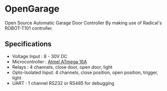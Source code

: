 # OpenGarage

Open Source Automatic Garage Door Controller
By making use of Radical's ROBOT-T101 controller.

## **Specifications**
* Voltage Input      : 8 - 30V DC
* Microcontroller    : [Atmel ATmega 16A ](http://www.atmel.com/devices/atmega16a.aspx)
* Relays             : 4 channels, close door, open door, light
* Opto-Isolated Input: 4 channels, close position, open position, trigger, light
* UART               : 1 channel RS232 or RS485 for debugging
